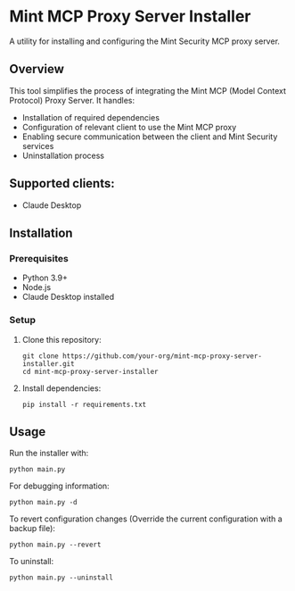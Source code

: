 # Mint MCP Proxy Server Installer

A utility for installing and configuring the Mint Security MCP proxy server.

## Overview

This tool simplifies the process of integrating the Mint MCP (Model Context Protocol) Proxy Server. It handles:

- Installation of required dependencies
- Configuration of relevant client to use the Mint MCP proxy
- Enabling secure communication between the client and Mint Security services
- Uninstallation process

## Supported clients:

- Claude Desktop

## Installation

### Prerequisites

- Python 3.9+
- Node.js
- Claude Desktop installed

### Setup

1. Clone this repository:
   ```
   git clone https://github.com/your-org/mint-mcp-proxy-server-installer.git
   cd mint-mcp-proxy-server-installer
   ```

2. Install dependencies:
   ```
   pip install -r requirements.txt
   ```

## Usage

Run the installer with:

```
python main.py
```

For debugging information:

```
python main.py -d
```

To revert configuration changes (Override the current configuration with a backup file):

```
python main.py --revert
```

To uninstall:

```
python main.py --uninstall
```
